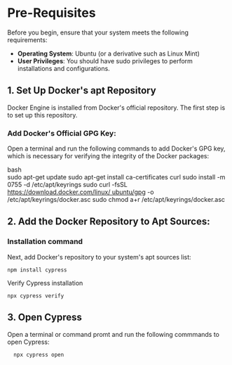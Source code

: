 


# Pre-Requisites

Before you begin, ensure that your system meets the following requirements:

-    **Operating System**: Ubuntu (or a derivative such as Linux Mint)
-    **User Privileges**: You should have sudo privileges to perform installations and configurations.

## 1\. **Set Up Docker's apt Repository**

Docker Engine is installed from Docker's official repository. The first step is to set up this repository.

###  **Add Docker's Official GPG Key**:

 Open a terminal and run the following commands to add Docker's GPG key, which is necessary for verifying the integrity of the Docker packages:
 
 bash  
 sudo apt-get update
 sudo apt-get install ca-certificates curl
 sudo install -m 0755 -d /etc/apt/keyrings
 sudo curl -fsSL  [https://download.docker.com/linux/   ubuntu/gpg](https://download.docker.com/linux/ubuntu/gpg)  -o /etc/apt/keyrings/docker.asc
 sudo chmod a+r /etc/apt/keyrings/docker.asc


## 2\.  **Add the Docker Repository to Apt Sources**:

### Installation command
Next, add Docker's repository to your system's apt sources list:

```
npm install cypress

```

Verify Cypress installation

```
npx cypress verify

```

## 3\. Open Cypress

Open a terminal or command promt and run the following commmands to open Cypress:

```
  npx cypress open

```

<!--stackedit_data:
eyJoaXN0b3J5IjpbNTQ4MjY1NDI2XX0=
-->